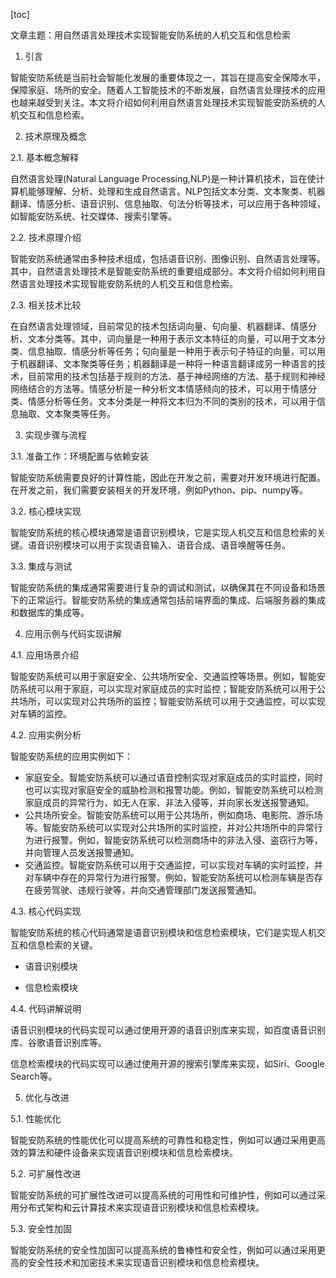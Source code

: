 
[toc]                    
                
                
文章主题：用自然语言处理技术实现智能安防系统的人机交互和信息检索

1. 引言

智能安防系统是当前社会智能化发展的重要体现之一，其旨在提高安全保障水平，保障家庭、场所的安全。随着人工智能技术的不断发展，自然语言处理技术的应用也越来越受到关注。本文将介绍如何利用自然语言处理技术实现智能安防系统的人机交互和信息检索。

2. 技术原理及概念

2.1. 基本概念解释

自然语言处理(Natural Language Processing,NLP)是一种计算机技术，旨在使计算机能够理解、分析、处理和生成自然语言。NLP包括文本分类、文本聚类、机器翻译、情感分析、语音识别、信息抽取、句法分析等技术，可以应用于各种领域，如智能安防系统、社交媒体、搜索引擎等。

2.2. 技术原理介绍

智能安防系统通常由多种技术组成，包括语音识别、图像识别、自然语言处理等。其中，自然语言处理技术是智能安防系统的重要组成部分。本文将介绍如何利用自然语言处理技术实现智能安防系统的人机交互和信息检索。

2.3. 相关技术比较

在自然语言处理领域，目前常见的技术包括词向量、句向量、机器翻译、情感分析、文本分类等。其中，词向量是一种用于表示文本特征的向量，可以用于文本分类、信息抽取、情感分析等任务；句向量是一种用于表示句子特征的向量，可以用于机器翻译、文本聚类等任务；机器翻译是一种将一种语言翻译成另一种语言的技术，目前常用的技术包括基于规则的方法、基于神经网络的方法、基于规则和神经网络结合的方法等。情感分析是一种分析文本情感倾向的技术，可以用于情感分类、情感分析等任务。文本分类是一种将文本归为不同的类别的技术，可以用于信息抽取、文本聚类等任务。

3. 实现步骤与流程

3.1. 准备工作：环境配置与依赖安装

智能安防系统需要良好的计算性能，因此在开发之前，需要对开发环境进行配置。在开发之前，我们需要安装相关的开发环境，例如Python、pip、numpy等。

3.2. 核心模块实现

智能安防系统的核心模块通常是语音识别模块，它是实现人机交互和信息检索的关键。语音识别模块可以用于实现语音输入、语音合成、语音唤醒等任务。

3.3. 集成与测试

智能安防系统的集成通常需要进行复杂的调试和测试，以确保其在不同设备和场景下的正常运行。智能安防系统的集成通常包括前端界面的集成、后端服务器的集成和数据库的集成等。

4. 应用示例与代码实现讲解

4.1. 应用场景介绍

智能安防系统可以用于家庭安全、公共场所安全、交通监控等场景。例如，智能安防系统可以用于家庭，可以实现对家庭成员的实时监控；智能安防系统可以用于公共场所，可以实现对公共场所的监控；智能安防系统可以用于交通监控，可以实现对车辆的监控。

4.2. 应用实例分析

智能安防系统的应用实例如下：

- 家庭安全。智能安防系统可以通过语音控制实现对家庭成员的实时监控，同时也可以实现对家庭安全的威胁检测和报警功能。例如，智能安防系统可以检测家庭成员的异常行为，如无人在家、非法入侵等，并向家长发送报警通知。
- 公共场所安全。智能安防系统可以用于公共场所，例如商场、电影院、游乐场等。智能安防系统可以实现对公共场所的实时监控，并对公共场所中的异常行为进行报警。例如，智能安防系统可以检测商场中的非法入侵、盗窃行为等，并向管理人员发送报警通知。
- 交通监控。智能安防系统可以用于交通监控，可以实现对车辆的实时监控，并对车辆中存在的异常行为进行报警。例如，智能安防系统可以检测车辆是否存在疲劳驾驶、违规行驶等，并向交通管理部门发送报警通知。

4.3. 核心代码实现

智能安防系统的核心代码通常是语音识别模块和信息检索模块，它们是实现人机交互和信息检索的关键。

- 语音识别模块

- 信息检索模块

4.4. 代码讲解说明

语音识别模块的代码实现可以通过使用开源的语音识别库来实现，如百度语音识别库、谷歌语音识别库等。

信息检索模块的代码实现可以通过使用开源的搜索引擎库来实现，如Siri、Google Search等。

5. 优化与改进

5.1. 性能优化

智能安防系统的性能优化可以提高系统的可靠性和稳定性，例如可以通过采用更高效的算法和硬件设备来实现语音识别模块和信息检索模块。

5.2. 可扩展性改进

智能安防系统的可扩展性改进可以提高系统的可用性和可维护性，例如可以通过采用分布式架构和云计算技术来实现语音识别模块和信息检索模块。

5.3. 安全性加固

智能安防系统的安全性加固可以提高系统的鲁棒性和安全性，例如可以通过采用更高的安全性技术和加密技术来实现语音识别模块和信息检索模块。

